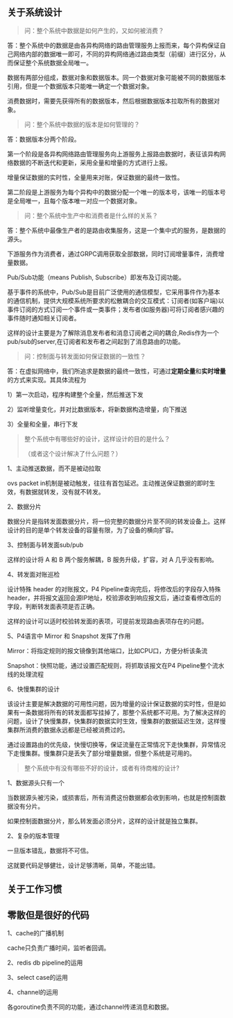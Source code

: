 ## 关于系统设计

> 问：整个系统中数据是如何产生的，又如何被消费？

答：整个系统中的数据是由各异构网络的路由管理服务上报而来，每个异构保证自己网络内部的数据唯一即可，不同的异构网络通过路由类型（前缀）进行区分，从而保证整个系统数据全局唯一。

数据有两部分组成，数据对象和数据版本。同一个数据对象可能被不同的数据版本引用，但是一个数据版本只能唯一确定一个数据对象。

消费数据时，需要先获得所有的数据版本，然后根据数据版本拉取所有的数据对象。



> 问：整个系统中数据的版本是如何管理的？

答：数据版本分两个阶段。

第一个阶段是各异构网络路由管理服务向上游服务上报路由数据时，表征该异构网络数据的不断迭代和更新，采用全量和增量的方式进行上报。

增量保证数据的实时性，全量用来对账，保证数据的最终一致性。

第二阶段是上游服务为每个异构中的数据分配一个唯一的版本号，该唯一的版本号是全局唯一，且每个版本唯一对应一个数据对象。



> 问：整个系统中生产中和消费者是什么样的关系？

答：整个系统中最像生产者的是路由收集服务，这是一个集中式的服务，是数据的源头。

下游服务作为消费者，通过GRPC调用获取全部数据，同时订阅增量事件，消费增量数据。

Pub/Sub功能（means Publish, Subscribe）即发布及订阅功能。

基于事件的系统中，Pub/Sub是目前广泛使用的通信模型，它采用事件作为基本的通信机制，提供大规模系统所要求的松散耦合的交互模式：订阅者(如客户端)以事件订阅的方式订阅一个事件或一类事件；发布者(如服务器)可将订阅者感兴趣的事件随时通知相关订阅者。

这样的设计主要是为了解除消息发布者和消息订阅者之间的耦合,Redis作为一个pub/sub的server,在订阅者和发布者之间起到了消息路由的功能。



> 问：控制面与转发面如何保证数据的一致性？

答：在虚拟网络中，我们所追求是数据的最终一致性，可通过**定期全量**和**实时增量**的方式来实现。其具体流程为

1）第一次启动，程序构建整个全量，然后推送下发

2）监听增量变化，并对比数据版本，将新数据构造增量，向下推送

3）全量和全量，串行下发



> 整个系统中有哪些好的设计，这样设计的目的是什么？
>
> （或者这个设计解决了什么问题？）

1、主动推送数据，而不是被动拉取

ovs packet in机制是被动触发，往往有首包延迟。主动推送保证数据的即时生效，有数据就转发，没有就不转发。

2、数据分片

数据分片是指转发面数据分片，将一份完整的数据分片至不同的转发设备上。这样设计的目的是单个转发设备的容量有限，为了设备的横向扩容。

3、控制面与转发面sub/pub

这样的设计将 A 和 B 两个服务解耦，B 服务升级，扩容，对 A 几乎没有影响。

4、转发面对账巡检

设计特殊 header 的对账报文，P4 Pipeline查询完后，将修改后的字段存入特殊 header，并将报文返回会源IP地址，校验源收到响应报文后，通过查看修改后的字段，判断转发面表项是否正确。

这样的设计可以适时校验转发面的表项，可提前发现路由表项存在的问题。

5、P4语言中 Mirror 和 Snapshot 发挥了作用

Mirror：将指定规则的报文镜像到其他端口，比如CPU口，方便分析该条流

Snapshot：快照功能，通过设置匹配规则，将抓取该报文在P4 Pipeline整个流水线的处理流程

6、快慢集群的设计

该设计主要是解决数据的可用性问题，因为增量的设计保证数据的实时性，但是如果有一条数据将所有的转发面都写挂掉了，那整个系统都不可用。为了解决这样的问题，设计了快慢集群，快集群的数据实时生效，慢集群的数据延迟生效，这样慢集群所消费的数据永远都是已经被消费过的。

通过设置路由的优先级，快慢切换等，保证流量在正常情况下走快集群，异常情况下走慢集群。慢集群只是丢失了部分增量数据，但整个系统是可用的。

> 整个系统中有没有哪些不好的设计，或者有待商榷的设计?

1、数据源头只有一个

当数据源头被污染，或损害后，所有消费这份数据都会收到影响，也就是控制面数据没有分片。

如果控制面数据分片，那么转发面必须分片，这样的设计就是独立集群。

2、复杂的版本管理

一旦版本错乱，数据将不可信。

这就要代码足够健壮，设计足够清晰，简单，不能出错。

## 关于工作习惯





## 零散但是很好的代码

1、cache的广播机制

cache只负责广播时间，监听者回调。

2、redis db pipeline的运用

3、select case的运用

4、channel的运用

各goroutine负责不同的功能，通过channel传递消息和数据。

